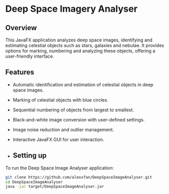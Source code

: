 # Deep Space Imagery Analyser

## Overview

This JavaFX application analyzes deep space images, identifying and estimating celestial objects such as stars, galaxies and nebulae. It provides options for marking, numbering and analyzing these objects, offering a user-friendly interface.

## Features

- Automatic identification and estimation of celestial objects in deep space images.
- Marking of celestial objects with blue circles.
- Sequential numbering of objects from largest to smallest.
- Black-and-white image conversion with user-defined settings.
- Image noise reduction and outlier management.
- Interactive JavaFX GUI for user interaction.

- ## Setting up

To run the Deep Space Image Analyser application:

   ```bash
   git clone https://github.com/alexxfan/DeepSpaceImageAnalyser.git
   cd DeepSpaceImageAnalyser
   java -jar target/DeepSpaceImageAnalyser.jar
